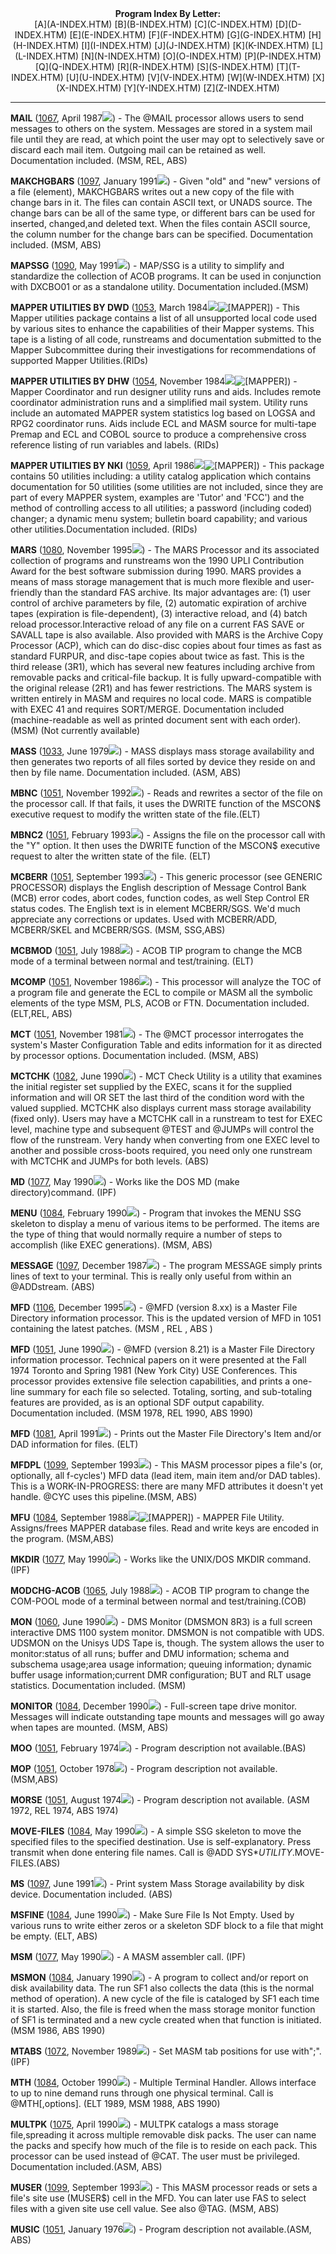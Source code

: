 <x-sas-window top="42" bottom="765" left="4" right="534">
<meta name="FORMATTER" content="Microsoft FrontPage 1.1">



<center><b>Program Index By Letter:</b></center>

<center>[A](A-INDEX.HTM) [B](B-INDEX.HTM)
[C](C-INDEX.HTM) [D](D-INDEX.HTM)
[E](E-INDEX.HTM) [F](F-INDEX.HTM)
[G](G-INDEX.HTM) [H](H-INDEX.HTM)
[I](I-INDEX.HTM) [J](J-INDEX.HTM)
[K](K-INDEX.HTM) [L](L-INDEX.HTM)
[N](N-INDEX.HTM) [O](O-INDEX.HTM)
[P](P-INDEX.HTM) [Q](Q-INDEX.HTM)
[R](R-INDEX.HTM) [S](S-INDEX.HTM)
[T](T-INDEX.HTM) [U](U-INDEX.HTM)
[V](V-INDEX.HTM) [W](W-INDEX.HTM)
[X](X-INDEX.HTM) [Y](Y-INDEX.HTM)
[Z](Z-INDEX.HTM)</center>


&#10;
- - -
<b>MAIL</b> ([1067](1067/INDEX.HTM), April 1987![](../IMAGES/OS2200.JPG)) - The @MAIL processor allows users to send
messages to others on the system. Messages are stored in a system
mail file until they are read, at which point the user may opt to
selectively save or discard each mail item. Outgoing mail can be
retained as well. Documentation included. (MSM, REL, ABS)


<b>MAKCHGBARS</b> ([1097](1097/INDEX.HTM),
January 1991![](../IMAGES/OS2200.JPG)) - Given "old" and "new" versions
of a file (element), MAKCHGBARS writes out a new copy of the file
with change bars in it. The files can contain ASCII text, or UNADS
source. The change bars can be all of the same type, or different
bars can be used for inserted, changed,and deleted text. When the
files contain ASCII source, the column number for the change bars can
be specified. Documentation included. (MSM, ABS)


<b>MAPSSG</b> ([1090](1090/INDEX.HTM), May
1991![](../IMAGES/OS2200.JPG)) - MAP/SSG is a utility to simplify and
standardize the collection of ACOB programs. It can be used in
conjunction with DXCBO01 or as a standalone utility. Documentation
included.(MSM)


<b>MAPPER UTILITIES BY DWD</b>
([1053](1053/INDEX.HTM), March 1984![](../IMAGES/OS2200.JPG)![[MAPPER]](../IMAGES/MAPPER.JPG)) - This Mapper
utilities package contains a list of all unsupported local code used
by various sites to enhance the capabilities of their Mapper systems.
This tape is a listing of all code, runstreams and documentation
submitted to the Mapper Subcommittee during their investigations for
recommendations of supported Mapper Utilities.(RIDs)


<b>MAPPER UTILITIES BY DHW</b>
([1054](1054/INDEX.HTM), November 1984![](../IMAGES/OS2200.JPG)![[MAPPER]](../IMAGES/MAPPER.JPG)) - Mapper
Coordinator and run designer utility runs and aids. Includes remote
coordinator administration runs and a simplified mail system. Utility
runs include an automated MAPPER system statistics log based on LOGSA
and RPG2 coordinator runs. Aids include ECL and MASM source for
multi-tape Premap and ECL and COBOL source to produce a comprehensive
cross reference listing of run variables and labels. (RIDs)


<b>MAPPER UTILITIES BY NKI</b>
([1059](1059/INDEX.HTM), April 1986![](../IMAGES/OS2200.JPG)![[MAPPER]](../IMAGES/MAPPER.JPG)) - This package
contains 50 utilities including: a utility catalog application which
contains documentation for 50 utilities (some utilities are not
included, since they are part of every MAPPER system, examples are
'Tutor' and 'FCC') and the method of controlling access to all
utilities; a password (including coded) changer; a dynamic menu
system; bulletin board capability; and various other
utilities.Documentation included. (RIDs)


<b>MARS</b> ([1080](1080/INDEX.HTM), November
1995![](../IMAGES/OS2200.JPG)) - The MARS Processor and its associated
collection of programs and runstreams won the 1990 UPLI Contribution
Award for the best software submission during 1990. MARS provides a
means of mass storage management that is much more flexible and
user-friendly than the standard FAS archive. Its major advantages
are: (1) user control of archive parameters by file, (2) automatic
expiration of archive tapes (expiration is file-dependent), (3)
interactive reload, and (4) batch reload processor.Interactive reload
of any file on a current FAS SAVE or SAVALL tape is also available.
Also provided with MARS is the Archive Copy Processor (ACP), which
can do disc-disc copies about four times as fast as standard FURPUR,
and disc-tape copies about twice as fast. This is the third release
(3R1), which has several new features including archive from
removable packs and critical-file backup. It is fully
upward-compatible with the original release (2R1) and has fewer
restrictions. The MARS system is written entirely in MASM and
requires no local code. MARS is compatible with EXEC 41 and requires
SORT/MERGE. Documentation included (machine-readable as well as
printed document sent with each order). (MSM) (Not currently
available)


<b>MASS</b> ([1033](1033/INDEX.HTM), June
1979![](../IMAGES/OS2200.JPG)) - MASS displays mass storage availability and
then generates two reports of all files sorted by device they reside
on and then by file name. Documentation included. (ASM, ABS)


<b>MBNC</b> ([1051](1081/INDEX.HTM), November
1992![](../IMAGES/OS2200.JPG)) - Reads and rewrites a sector of the file on
the processor call. If that fails, it uses the DWRITE function of the
MSCON$ executive request to modify the written state of the
file.(ELT)


<b>MBNC2</b> ([1051](1081/INDEX.HTM), February
1993![](../IMAGES/OS2200.JPG)) - Assigns the file on the processor call with
the "Y" option. It then uses the DWRITE function of the MSCON$
executive request to alter the written state of the file. (ELT)


<b>MCBERR</b> ([1051](1099/INDEX.HTM), September
1993![](../IMAGES/OS2200.JPG)) - This generic processor (see GENERIC
PROCESSOR) displays the English description of Message Control Bank
(MCB) error codes, abort codes, function codes, as well Step Control
ER status codes. The English text is in element MCBERR/SGS. We'd much
appreciate any corrections or updates. Used with MCBERR/ADD,
MCBERR/SKEL and MCBERR/SGS. (MSM, SSG,ABS)


<b>MCBMOD</b> ([1051](1065/INDEX.HTM), July
1988![](../IMAGES/OS2200.JPG)) - ACOB TIP program to change the MCB mode of a
terminal between normal and test/training. (ELT)


<b>MCOMP</b> ([1051](1065/INDEX.HTM), November
1986![](../IMAGES/OS2200.JPG)) - This processor will analyze the TOC of a
program file and generate the ECL to compile or MASM all the symbolic
elements of the type MSM, PLS, ACOB or FTN. Documentation included.
(ELT,REL, ABS)


<b>MCT</b> ([1051](1051/INDEX.HTM), November
1981![](../IMAGES/OS2200.JPG)) - The @MCT processor interrogates the system's
Master Configuration Table and edits information for it as directed
by processor options. Documentation included. (MSM, ABS)


<b>MCTCHK</b> ([1082](1082/INDEX.HTM), June
1990![](../IMAGES/OS2200.JPG)) - MCT Check Utility is a utility that examines
the initial register set supplied by the EXEC, scans it for the
supplied information and will OR SET the last third of the condition
word with the valued supplied. MCTCHK also displays current mass
storage availability (fixed only). Users may have a MCTCHK call in a
runstream to test for EXEC level, machine type and subsequent @TEST
and @JUMPs will control the flow of the runstream. Very handy when
converting from one EXEC level to another and possible cross-boots
required, you need only one runstream with MCTCHK and JUMPs for both
levels. (ABS)


<b>MD</b> ([1077](1077/INDEX.HTM), May 1990![](../IMAGES/OS2200.JPG)) - Works like the DOS MD (make
directory)command. (IPF)


<b>MENU</b> ([1084](1084/INDEX.HTM), February
1990![](../IMAGES/OS2200.JPG)) - Program that invokes the MENU SSG skeleton to
display a menu of various items to be performed. The items are the
type of thing that would normally require a number of steps to
accomplish (like EXEC generations). (MSM, ABS)


<b>MESSAGE</b> ([1097](1097/INDEX.HTM), December
1987![](../IMAGES/OS2200.JPG)) - The program MESSAGE simply prints lines of
text to your terminal. This is really only useful from within an
@ADDstream. (ABS)


<b>MFD</b> ([1106](1106/INDEX.HTM), December
1995![](../IMAGES/OS2200.JPG)) - @MFD (version 8.xx) is a Master File
Directory information processor. This is the updated version of MFD
in 1051 containing the latest patches. (MSM , REL , ABS )


<b>MFD</b> ([1051](1051/INDEX.HTM), June 1990![](../IMAGES/OS2200.JPG)) - @MFD (version 8.21) is a Master File
Directory information processor. Technical papers on it were
presented at the Fall 1974 Toronto and Spring 1981 (New York City)
USE Conferences. This processor provides extensive file selection
capabilities, and prints a one-line summary for each file so
selected. Totaling, sorting, and sub-totaling features are provided,
as is an optional SDF output capability. Documentation included. (MSM
1978, REL 1990, ABS 1990)


<b>MFD</b> ([1081](1081/INDEX.HTM), April
1991![](../IMAGES/OS2200.JPG)) - Prints out the Master File Directory's Item
and/or DAD information for files. (ELT)


<b>MFDPL</b> ([1099](1099/INDEX.HTM), September
1993![](../IMAGES/OS2200.JPG)) - This MASM processor pipes a file's (or,
optionally, all f-cycles') MFD data (lead item, main item and/or DAD
tables). This is a WORK-IN-PROGRESS: there are many MFD attributes it
doesn't yet handle. @CYC uses this pipeline.(MSM, ABS)


<b>MFU</b> ([1084](1084/INDEX.HTM), September
1988![](../IMAGES/OS2200.JPG)![[MAPPER]](../IMAGES/MAPPER.JPG)) - MAPPER File
Utility. Assigns/frees MAPPER database files. Read and write keys are
encoded in the program. (MSM,ABS)


<b>MKDIR</b> ([1077](1077/INDEX.HTM), May
1990![](../IMAGES/OS2200.JPG)) - Works like the UNIX/DOS MKDIR command.(IPF)


<b>MODCHG-ACOB</b> ([1065](1065/INDEX.HTM), July
1988![](../IMAGES/OS2200.JPG)) - ACOB TIP program to change the COM-POOL mode
of a terminal between normal and test/training.(COB)


<b>MON</b> ([1060](1060/INDEX.HTM), June 1990![](../IMAGES/OS2200.JPG)) - DMS Monitor (DMSMON 8R3) is a full screen
interactive DMS 1100 system monitor. DMSMON is not compatible with
UDS. UDSMON on the Unisys UDS Tape is, though. The system allows the
user to monitor:status of all runs; buffer and DMU information;
schema and subschema usage;area usage information; queuing
information; dynamic buffer usage information;current DMR
configuration; BUT and RLT usage statistics. Documentation included.
(MSM)


<b>MONITOR</b> ([1084](1084/INDEX.HTM), December
1990![](../IMAGES/OS2200.JPG)) - Full-screen tape drive monitor. Messages will
indicate outstanding tape mounts and messages will go away when tapes
are mounted. (MSM, ABS)


<b>MOO</b> ([1051](1051/INDEX.HTM), February
1974![](../IMAGES/OS2200.JPG)) - Program description not available.(BAS)


<b>MOP</b> ([1051](1051/INDEX.HTM), October
1978![](../IMAGES/OS2200.JPG)) - Program description not available. (MSM,ABS)


<b>MORSE</b> ([1051](1051/INDEX.HTM), August
1974![](../IMAGES/OS2200.JPG)) - Program description not available. (ASM 1972,
REL 1974, ABS 1974)


<b>MOVE-FILES</b> ([1084](1084/INDEX.HTM), May
1990![](../IMAGES/OS2200.JPG)) - A simple SSG skeleton to move the specified
files to the specified destination. Use is self-explanatory. Press
transmit when done entering file names. Call is @ADD
SYS$*UTILITY$.MOVE-FILES.(ABS)


<b>MS</b> ([1097](1097/INDEX.HTM), June 1991![](../IMAGES/OS2200.JPG)) - Print system Mass Storage availability by
disk device. Documentation included. (ABS)


<b>MSFINE</b> ([1084](1084/INDEX.HTM), June
1990![](../IMAGES/OS2200.JPG)) - Make Sure File Is Not Empty. Used by various
runs to write either zeros or a skeleton SDF block to a file that
might be empty. (ELT, ABS)


<b>MSM</b> ([1077](1077/INDEX.HTM), May 1990![](../IMAGES/OS2200.JPG)) - A MASM assembler call. (IPF)


<b>MSMON</b> ([1084](1084/INDEX.HTM), January
1990![](../IMAGES/OS2200.JPG)) - A program to collect and/or report on disk
availability data. The run SF1 also collects the data (this is the
normal method of operation). A new cycle of the file is cataloged by
SF1 each time it is started. Also, the file is freed when the mass
storage monitor function of SF1 is terminated and a new cycle created
when that function is initiated.(MSM 1986, ABS 1990)


<b>MTABS</b> ([1072](1072/INDEX.HTM), November
1989![](../IMAGES/OS2200.JPG)) - Set MASM tab positions for use with";". (IPF)


<b>MTH</b> ([1084](1084/INDEX.HTM), October
1990![](../IMAGES/OS2200.JPG)) - Multiple Terminal Handler. Allows interface
to up to nine demand runs through one physical terminal. Call is
@MTH[,options]. (ELT 1989, MSM 1988, ABS 1990)


<b>MULTPK</b> ([1075](1075/INDEX.HTM), April
1990![](../IMAGES/OS2200.JPG)) - MULTPK catalogs a mass storage file,spreading
it across multiple removable disk packs. The user can name the packs
and specify how much of the file is to reside on each pack. This
processor can be used instead of @CAT. The user must be privileged.
Documentation included.(ASM, ABS)


<b>MUSER</b> ([1099](1099/INDEX.HTM), September
1993![](../IMAGES/OS2200.JPG)) - This MASM processor reads or sets a file's
site use (MUSER$) cell in the MFD. You can later use FAS to select
files with a given site use cell value. See also @TAG. (MSM, ABS)


<b>MUSIC</b> ([1051](1051/INDEX.HTM), January
1976![](../IMAGES/OS2200.JPG)) - Program description not available.(ASM, ABS)


&nbsp;


</x-sas-window>